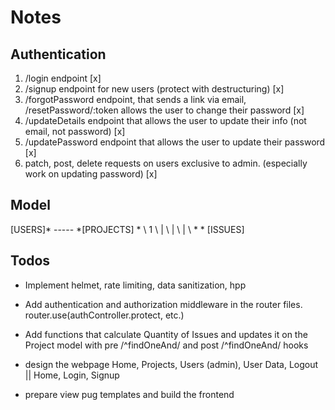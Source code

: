 # Notes

## Authentication

1. /login endpoint [x]
1. /signup endpoint for new users (protect with destructuring) [x]
1. /forgotPassword endpoint, that sends a link via email, /resetPassword/:token allows the user to change their password [x]
1. /updateDetails endpoint that allows the user to update their info (not email, not password) [x]
1. /updatePassword endpoint that allows the user to update their password [x]
1. patch, post, delete requests on users exclusive to admin. (especially work on updating password) [x]

## Model

[USERS]* ----- *[PROJECTS]
    *  \           1
        \          |
         \         |
          \        |
           \       *
             * [ISSUES]
                          
## Todos

- Implement helmet, rate limiting, data sanitization, hpp 
- Add authentication and authorization middleware in the router files. router.use(authController.protect, etc.)
- Add functions that calculate Quantity of Issues and updates it on the Project model with pre /^findOneAnd/ and post /^findOneAnd/ hooks

- design the webpage Home, Projects, Users (admin), User Data, Logout || Home, Login, Signup
- prepare view pug templates and build the frontend